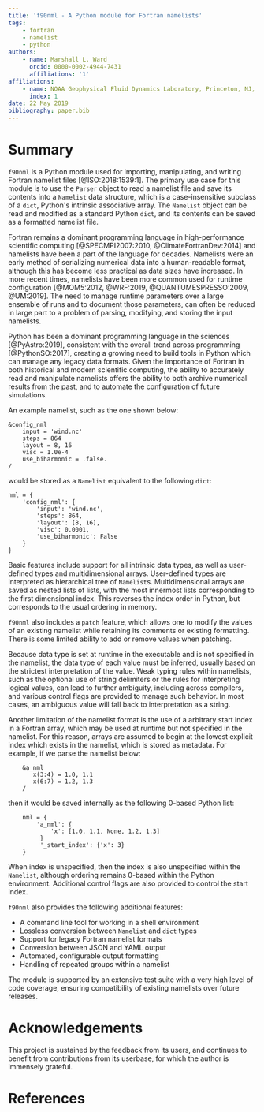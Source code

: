 ```yaml
---
title: 'f90nml - A Python module for Fortran namelists'
tags:
    - fortran
    - namelist
    - python
authors:
    - name: Marshall L. Ward
      orcid: 0000-0002-4944-7431
      affiliations: '1'
affiliations:
    - name: NOAA Geophysical Fluid Dynamics Laboratory, Princeton, NJ, USA
      index: 1
date: 22 May 2019
bibliography: paper.bib
---
```


Summary
=======

`f90nml` is a Python module used for importing, manipulating, and writing Fortran
namelist files [@ISO:2018:1539:1].  The primary use case for this module is to
use the `Parser` object to read a namelist file and save its contents into a
`Namelist` data structure, which is a case-insensitive subclass of a `dict`,
Python's intrinsic associative array.  The `Namelist` object can be read and
modified as a standard Python `dict`, and its contents can be saved as a
formatted namelist file.

Fortran remains a dominant programming language in high-performance scientific
computing [@SPECMPI2007:2010, @ClimateFortranDev:2014] and namelists have
been a part of the language for decades.  Namelists were an early method of
serializing numerical data into a human-readable format, although this has
become less practical as data sizes have increased.  In more recent times,
namelists have been more common used for runtime configuration [@MOM5:2012,
@WRF:2019, @QUANTUMESPRESSO:2009, @UM:2019].  The need to manage runtime
parameters over a large ensemble of runs and to document those parameters, can
often be reduced in large part to a problem of parsing, modifying, and storing
the input namelists.

Python has been a dominant programming language in the sciences
[@PyAstro:2019], consistent with the overall trend across programming
[@PythonSO:2017], creating a growing need to build tools in Python which can
manage any legacy data formats.  Given the importance of Fortran in both
historical and modern scientific computing, the ability to accurately read and
manipulate namelists offers the ability to both archive numerical results from
the past, and to automate the configuration of future simulations.

An example namelist, such as the one shown below:
```
&config_nml
    input = 'wind.nc'
    steps = 864
    layout = 8, 16
    visc = 1.0e-4
    use_biharmonic = .false.
/
```
would be stored as a `Namelist` equivalent to the following `dict`:
```
nml = {
    'config_nml': {
        'input': 'wind.nc',
        'steps': 864,
        'layout': [8, 16],
        'visc': 0.0001,
        'use_biharmonic': False
    }
}
```

Basic features include support for all intrinsic data types, as well as
user-defined types and multidimensional arrays.  User-defined types are
interpreted as hierarchical tree of `Namelist`s.  Multidimensional arrays
are saved as nested lists of lists, with the most innermost lists corresponding
to the first dimensional index.  This reverses the index order in Python, but
corresponds to the usual ordering in memory.

`f90nml` also includes a `patch` feature, which allows one to modify the values
of an existing namelist while retaining its comments or existing formatting.
There is some limited ability to add or remove values when patching.

Because data type is set at runtime in the executable and is not specified in
the namelist, the data type of each value must be inferred, usually based on
the strictest interpretation of the value.  Weak typing rules within namelists,
such as the optional use of string delimiters or the rules for interpreting
logical values, can lead to further ambiguity, including across compilers, and
various control flags are provided to manage such behavior.  In most cases, an
ambiguous value will fall back to interpretation as a string.

Another limitation of the namelist format is the use of a arbitrary start index
in a Fortran array, which may be used at runtime but not specified in the
namelist.  For this reason, arrays are assumed to begin at the lowest explicit
index which exists in the namelist, which is stored as metadata.  For example,
if we parse the namelist below:
```
    &a_nml
       x(3:4) = 1.0, 1.1
       x(6:7) = 1.2, 1.3
    /
```
then it would be saved internally as the following 0-based Python list:
```
    nml = {
        'a_nml': {
            'x': [1.0, 1.1, None, 1.2, 1.3]
         }
         '_start_index': {'x': 3}
    }
```
When index is unspecified, then the index is also unspecified within the
`Namelist`, although ordering remains 0-based within the Python environment.
Additional control flags are also provided to control the start index.

`f90nml` also provides the following additional features:

-   A command line tool for working in a shell environment
-   Lossless conversion between `Namelist` and `dict` types
-   Support for legacy Fortran namelist formats
-   Conversion between JSON and YAML output
-   Automated, configurable output formatting
-   Handling of repeated groups within a namelist

The module is supported by an extensive test suite with a very high level of
code coverage, ensuring compatibility of existing namelists over future
releases.

Acknowledgements
================

This project is sustained by the feedback from its users, and continues to
benefit from contributions from its userbase, for which the author is immensely
grateful.

References
==========
